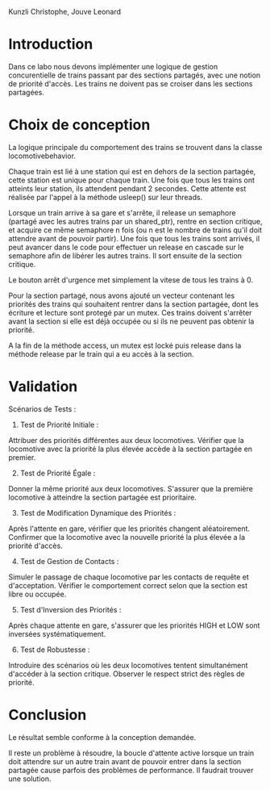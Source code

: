 Kunzli Christophe, Jouve Leonard

# Introduction

Dans ce labo nous devons implémenter une logique de gestion concurentielle de trains passant par des sections partagés,
avec une notion de priorité d'accès. Les trains ne doivent pas se croiser dans les sections partagées.

# Choix de conception

La logique principale du comportement des trains se trouvent dans la classe locomotivebehavior.

Chaque train est lié à une station qui est en dehors de la section partagée, cette station est unique pour chaque train.
Une fois que tous les trains ont atteints leur station, ils attendent pendant 2 secondes. Cette attente est réalisée
par l'appel à la méthode usleep() sur leur threads.

Lorsque un train arrive à sa gare et s'arrête, il release un semaphore (partagé avec les autres trains par un
shared_ptr), rentre en section critique, et acquire ce même semaphore n fois (ou n est le nombre de trains qu'il doit
attendre avant de pouvoir partir). Une fois que tous les trains sont arrivés, il peut avancer dans le code pour
effectuer un release en cascade sur le semaphore afin de libérer les autres trains. Il sort ensuite de la section
critique.

Le bouton arrêt d'urgence met simplement la vitese de tous les trains à 0.

Pour la section partagé, nous avons ajouté un vecteur contenant les priorités des trains qui souhaitent rentrer dans la
section partagée, dont les écriture et lecture sont protegé par un mutex. Ces trains doivent s'arrêter avant la section
si elle est déjà occupée ou si ils ne peuvent pas obtenir la priorité.

A la fin de la méthode access, un mutex est locké puis release dans la méthode release par le train qui a eu accès à la
section.

# Validation

Scénarios de Tests :

1. Test de Priorité Initiale :

Attribuer des priorités différentes aux deux locomotives.
Vérifier que la locomotive avec la priorité la plus élevée accède à la section partagée en premier.

2. Test de Priorité Égale :

Donner la même priorité aux deux locomotives.
S'assurer que la première locomotive à atteindre la section partagée est prioritaire.

3. Test de Modification Dynamique des Priorités :

Après l'attente en gare, vérifier que les priorités changent aléatoirement.
Confirmer que la locomotive avec la nouvelle priorité la plus élevée a la priorité d'accès.

4. Test de Gestion de Contacts :

Simuler le passage de chaque locomotive par les contacts de requête et d'acceptation.
Vérifier le comportement correct selon que la section est libre ou occupée.

5. Test d'Inversion des Priorités :

Après chaque attente en gare, s'assurer que les priorités HIGH et LOW sont inversées systématiquement.

6. Test de Robustesse :

Introduire des scénarios où les deux locomotives tentent simultanément d'accéder à la section critique.
Observer le respect strict des règles de priorité.

# Conclusion

Le résultat semble conforme à la conception demandée.

Il reste un problème à résoudre, la boucle d'attente active lorsque un train doit attendre sur un autre train avant de
pouvoir entrer dans la section partagée cause parfois des problèmes de performance. Il faudrait trouver une solution.
